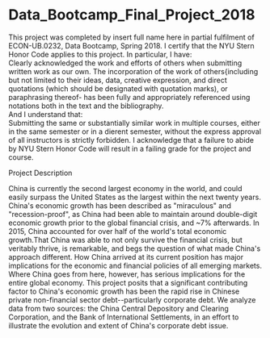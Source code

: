 # Data_Bootcamp_Final_Project_2018  
  
This project was completed by insert full name here in partial fulfilment of ECON-UB.0232,
Data Bootcamp, Spring 2018. I certify that the NYU Stern Honor Code applies to this project.
In particular, I have:  
Clearly acknowledged the work and efforts of others when submitting written work as our own.
The incorporation of the work of others{including but not limited to their ideas, data, creative
expression, and direct quotations (which should be designated with quotation marks), or paraphrasing thereof- has been fully and appropriately referenced using notations both in the text
and the bibliography.  
And I understand that:  
Submitting the same or substantially similar work in multiple courses, either in the same semester
or in a dierent semester, without the express approval of all instructors is strictly forbidden.
I acknowledge that a failure to abide by NYU Stern Honor Code will result in a failing grade for
the project and course.  
  
Project Description
  
China is currently the second largest economy in the world, and could easily surpass the United States as the largest within the next twenty years. China's economic growth has been described as "miraculous" and "recession-proof", as China had been able to maintain around double-digit economic growth prior to the global financial crisis, and ~7% afterwards. In 2015, China accounted for over half of the world's total economic growth.That China was able to not only survive the financial crisis, but veritably thrive, is remarkable, and begs the question of what made China's approach different. How China arrived at its current position has major implications for the economic and financial policies of all emerging markets. Where China goes from here, however, has serious implications for the entire global economy. This project posits that a significant contributing factor to China's economic growth has been the rapid rise in Chinese private non-financial sector debt--particularly corporate debt. We analyze data from two sources: the China Central Depository and Clearing Corporation, and the Bank of International Settlements, in an effort to illustrate the evolution and extent of China's corporate debt issue.  
